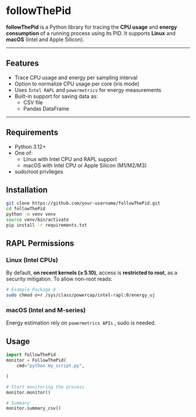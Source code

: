 # followThePid

**followThePid** is a Python library for tracing the **CPU usage** and **energy consumption** of a running process using its PID.
It supports **Linux** and **macOS** (Intel and Apple Silicon).

---

## Features

- Trace CPU usage and energy per sampling interval
- Option to normalize CPU usage per core (iris mode)
- Uses `Intel RAPL` and `powermetrics` for energy measurements
- Built-in support for saving data as:
  - CSV file
  - Pandas DataFrame
---

## Requirements
- Python 3.12+
- One of:
  - Linux with Intel CPU and RAPL support
  - macOS with Intel CPU or Apple Silicon (M1/M2/M3)
- sudo/root privileges


## Installation
```bash
git clone https://github.com/your-username/followThePid.git
cd followThePid
python -m venv venv
source venv/bin/activate
pip install -r requirements.txt
```

## RAPL Permissions

### Linux (Intel CPUs)
By default, **on recent kernels (≥ 5.10)**, access is **restricted to root**, as a security mitigation. To allow non-root reads:
```bash
# Example Package 0
sudo chmod o+r /sys/class/powercap/intel-rapl:0/energy_uj 
```

### macOS (Intel and M-series)
Energy estimation rely on `powermetrics APIs` , sudo is needed.


## Usage
```python
import followThePid 
monitor = FollowThePid(
    cmd="python my_script.py",

)

# Start monitoring the process
monitor.monitor() 

# Summary
monitor.summary_csv()
```
